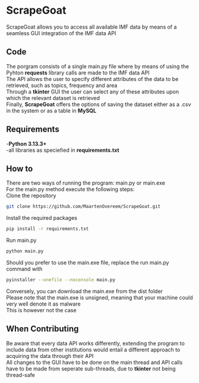# ScrapeGoat 
ScrapeGoat allows you to access all available IMF data by means of a seamless GUI integration of the IMF data API

## Code
The porgram consists of a single main.py file where by means of using the Pyhton **requests** library calls are made to the IMF data API<br>
The API allows the user to specify different attributes of the data to be retrieved, such as topics, frequency and area<br>
Through a **tkinter** GUI the user can select any of these attributes upon which the relevant dataset is retrieved<br>
Finally, **ScrapeGoat** offers the options of saving the dataset either as a .csv in the system or as a table in **MySQL**<br>

## Requirements
-**Python 3.13.3+**<br>
-all libraries as speciefied in **requirements.txt**

## How to
There are two ways of running the program: main.py or main.exe<br>
For the main.py method execute the following steps:<br>
Clone the repository
```bash
git clone https://github.com/MaartenOvereem/ScrapeGoat.git
```
Install the required packages
```bash
pip install -r requirements.txt
```
Run main.py
```bash
python main.py
```
Should you prefer to use the main.exe file, replace the run main.py command with
```bash
pyinstaller --onefile --noconsole main.py
```
Conversely, you can download the main.exe from the dist folder<br>
Please note that the main.exe is unsigned, meaning that your machine could very well denote it as malware<br>
This is however not the case

## When Contributing
Be aware that every data API works differently, extending the program to include data from other institutions would entail a different approach to acquiring the data through their API<br>
All changes to the GUI have to be done on the main thread and API calls have to be made from seperate sub-threads, due to **tkinter** not being thread-safe

